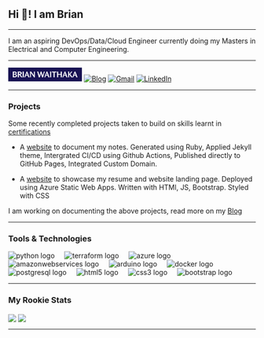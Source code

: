 ## Hi 👋! I am Brian

---

<p>
I am an aspiring DevOps/Data/Cloud Engineer currently doing my Masters in Electrical and Computer Engineering. 

</p>

---
<p>

<a href="https://www.waithaka.me" > <img src='website_logo.png' width="150" height="28"></img></a>
[![Blog](https://img.shields.io/badge/Blog-2962FF?style=for-the-badge&logo=hashnode&logoColor=white)](https://blog.waithaka.me)
[![Gmail](https://img.shields.io/badge/Gmail-D14836?style=for-the-badge&logo=gmail&logoColor=white)](mailto:brian@waithaka.me)
[![LinkedIn](https://img.shields.io/badge/linkedin-%230077B5.svg?style=for-the-badge&logo=linkedin&logoColor=white)](https://www.linkedin.com/in/brianwaithaka/)
</p>

---

### Projects
Some recently completed projects taken to build on skills learnt in [certifications](https://www.waithaka.me/resume.html#certifications)

- A [website](https://notes.waithaka.me) to document my notes. Generated using Ruby, Applied Jekyll theme, Intergrated CI/CD using Github Actions, Published directly to GitHub Pages, Integrated Custom Domain.  

- A [website](https://www.waithaka.me) to showcase my resume and website landing page. Deployed using Azure Static Web Apps. Written with HTMl, JS, Bootstrap. Styled with CSS

I am working on documenting the above projects, read more on my [Blog ](https://blog.waithaka.me)

---

### Tools & Technologies
<p><div align="left">
  <img src="https://cdn.jsdelivr.net/gh/devicons/devicon/icons/python/python-original.svg" height="35" alt="python logo"  />
  <img width="12" />
  <img src="https://cdn.jsdelivr.net/gh/devicons/devicon/icons/terraform/terraform-original.svg" height="35" alt="terraform logo"  />
  <img width="12" />
  <img src="https://cdn.jsdelivr.net/gh/devicons/devicon/icons/azure/azure-original.svg" height="35" alt="azure logo"  />
  <img width="12" />
  <img src="https://skillicons.dev/icons?i=aws" height="35" alt="amazonwebservices logo"  />
  <img width="12" />
  <img src="https://cdn.jsdelivr.net/gh/devicons/devicon/icons/arduino/arduino-original.svg" height="35" alt="arduino logo"  />
  <img width="12" />
  <img src="https://cdn.jsdelivr.net/gh/devicons/devicon/icons/docker/docker-original.svg" height="35" alt="docker logo"  />
  <img width="12" />
  <img src="https://cdn.jsdelivr.net/gh/devicons/devicon/icons/postgresql/postgresql-original.svg" height="35" alt="postgresql logo"  />
  <img width="12" />
  <img src="https://cdn.jsdelivr.net/gh/devicons/devicon/icons/html5/html5-original.svg" height="35" alt="html5 logo"  />
  <img width="12" />
  <img src="https://cdn.jsdelivr.net/gh/devicons/devicon/icons/css3/css3-original.svg" height="35" alt="css3 logo"  />
  <img width="12" />
  <img src="https://cdn.jsdelivr.net/gh/devicons/devicon/icons/bootstrap/bootstrap-original.svg" height="35" alt="bootstrap logo"  
  />
</div>
</p>

---

### My Rookie Stats
<p>

<img height="180em" src="https://github-readme-stats.vercel.app/api?username=brianwaithaka&hide_rank=true&bg_color=00000000&theme=material-palenight&show_icons=true)" align = "center"/> <img height="180em" src="https://github-readme-stats.vercel.app/api/top-langs?username=brianwaithaka&hide_rank=true&theme=material-palenight&bg_color=00000000&show_icons=true&layout=compact" align = "center"/>


</p>

---